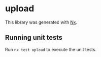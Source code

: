 # upload

This library was generated with [Nx](https://nx.dev).

## Running unit tests

Run `nx test upload` to execute the unit tests.
